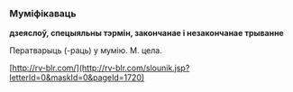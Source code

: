 ### Муміфікаваць
**дзеяслоў, спецыяльны тэрмін, закончанае і незакончанае трыванне**

Ператварыць (-раць) у мумію. М. цела.

<a rel="author">[http://rv-blr.com/](http://rv-blr.com/slounik.jsp?letterId=0&maskId=0&pageId=1720)</a>
